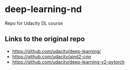 # deep-learning-nd
Repo for Udacity DL course

## Links to the original repo
- https://github.com/udacity/deep-learning/
- https://github.com/udacity/aind2-cnn
- https://github.com/udacity/deep-learning-v2-pytorch
